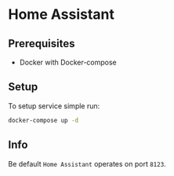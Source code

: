 # Home Assistant


## Prerequisites
- Docker with Docker-compose

## Setup
To setup service simple run:
```bash
docker-compose up -d
```

## Info

Be default `Home Assistant` operates on port `8123`.
